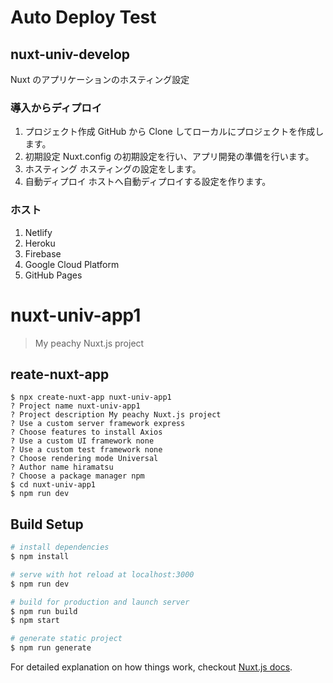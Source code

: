 # Auto Deploy Test

## nuxt-univ-develop

Nuxt のアプリケーションのホスティング設定

### 導入からディプロイ

1. プロジェクト作成
   GitHub から Clone してローカルにプロジェクトを作成します。
2. 初期設定
   Nuxt.config の初期設定を行い、アプリ開発の準備を行います。
3. ホスティング
   ホスティングの設定をします。
4. 自動ディプロイ
   ホストへ自動ディプロイする設定を作ります。

### ホスト

1. Netlify
2. Heroku
3. Firebase
4. Google Cloud Platform
5. GitHub Pages

# nuxt-univ-app1

> My peachy Nuxt.js project

## reate-nuxt-app

```
$ npx create-nuxt-app nuxt-univ-app1
? Project name nuxt-univ-app1
? Project description My peachy Nuxt.js project
? Use a custom server framework express
? Choose features to install Axios
? Use a custom UI framework none
? Use a custom test framework none
? Choose rendering mode Universal
? Author name hiramatsu
? Choose a package manager npm
$ cd nuxt-univ-app1
$ npm run dev
```

## Build Setup

```bash
# install dependencies
$ npm install

# serve with hot reload at localhost:3000
$ npm run dev

# build for production and launch server
$ npm run build
$ npm start

# generate static project
$ npm run generate
```

For detailed explanation on how things work, checkout [Nuxt.js docs](https://nuxtjs.org).
